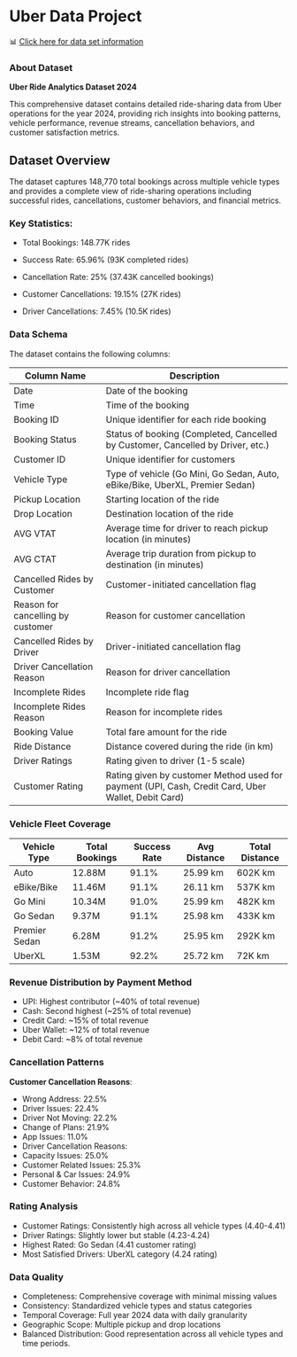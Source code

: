 # Uber Data Project
📊 [Click here for data set information](https://www.kaggle.com/datasets/yashdevladdha/uber-ride-analytics-dashboard/data)

### About Dataset

**Uber Ride Analytics Dataset 2024**

This comprehensive dataset contains detailed ride-sharing data from Uber operations for the year 2024, providing rich insights into booking patterns, vehicle performance, revenue streams, cancellation behaviors, and customer satisfaction metrics.

## Dataset Overview

The dataset captures 148,770 total bookings across multiple vehicle types and provides a complete view of ride-sharing operations including successful rides, cancellations, customer behaviors, and financial metrics.

### Key Statistics:

- Total Bookings: 148.77K rides

- Success Rate: 65.96% (93K completed rides)

- Cancellation Rate: 25% (37.43K cancelled bookings)

- Customer Cancellations: 19.15% (27K rides)

- Driver Cancellations: 7.45% (10.5K rides)

### Data Schema

The dataset contains the following columns:

| Column Name  | Description |
|---|---|
| Date |Date of the booking|
| Time | Time of the booking |
| Booking ID | Unique identifier for each ride booking |
| Booking Status | Status of booking (Completed, Cancelled by Customer, Cancelled by Driver, etc.)|
| Customer ID | Unique identifier for customers |
| Vehicle Type | Type of vehicle (Go Mini, Go Sedan, Auto, eBike/Bike, UberXL, Premier Sedan) |
| Pickup Location | Starting location of the ride |
| Drop Location | Destination location of the ride |
| AVG VTAT | Average time for driver to reach pickup location (in minutes) |
| AVG CTAT |Average trip duration from pickup to destination (in minutes) |
| Cancelled Rides by Customer | Customer-initiated cancellation flag |
| Reason for cancelling by customer | Reason for customer cancellation |
| Cancelled Rides by Driver | Driver-initiated cancellation flag |
| Driver Cancellation Reason | Reason for driver cancellation |
| Incomplete Rides	 | Incomplete ride flag |
| Incomplete Rides Reason | Reason for incomplete rides |
| Booking Value | Total fare amount for the ride |
| Ride Distance | Distance covered during the ride (in km) |
| Driver Ratings | Rating given to driver (1-5 scale) |
| Customer Rating |Rating given by customer Method used for payment (UPI, Cash, Credit Card, Uber Wallet, Debit Card)|


### Vehicle Fleet Coverage

| Vehicle Type | Total Bookings	|Success Rate |	Avg Distance | Total Distance |
|---|---|---|---|---|
Auto |	12.88M	| 91.1%	| 25.99 km	| 602K km|
eBike/Bike |	11.46M	| 91.1%	 | 26.11 km |	537K km |
Go Mini	| 10.34M	| 91.0%	| 25.99 km | 	482K km
Go Sedan |	9.37M |	91.1% |	25.98 km |	433K km
Premier Sedan |	6.28M |	91.2% |	25.95 km |	292K km |
UberXL |	1.53M	| 92.2%	| 25.72 km |	72K km |

### Revenue Distribution by Payment Method

- UPI: Highest contributor (~40% of total revenue)
- Cash: Second highest (~25% of total revenue)
- Credit Card: ~15% of total revenue
- Uber Wallet: ~12% of total revenue
- Debit Card: ~8% of total revenue

### Cancellation Patterns

**Customer Cancellation Reasons**:

- Wrong Address: 22.5%
- Driver Issues: 22.4%
- Driver Not Moving: 22.2%
- Change of Plans: 21.9%
- App Issues: 11.0%
- Driver Cancellation Reasons:
- Capacity Issues: 25.0%
- Customer Related Issues: 25.3%
- Personal & Car Issues: 24.9%
- Customer Behavior: 24.8%

### Rating Analysis
- Customer Ratings: Consistently high across all vehicle types (4.40-4.41)
- Driver Ratings: Slightly lower but stable (4.23-4.24)
- Highest Rated: Go Sedan (4.41 customer rating)
- Most Satisfied Drivers: UberXL category (4.24 rating)

### Data Quality
- Completeness: Comprehensive coverage with minimal missing values
- Consistency: Standardized vehicle types and status categories
- Temporal Coverage: Full year 2024 data with daily granularity
- Geographic Scope: Multiple pickup and drop locations
- Balanced Distribution: Good representation across all vehicle types and time periods.